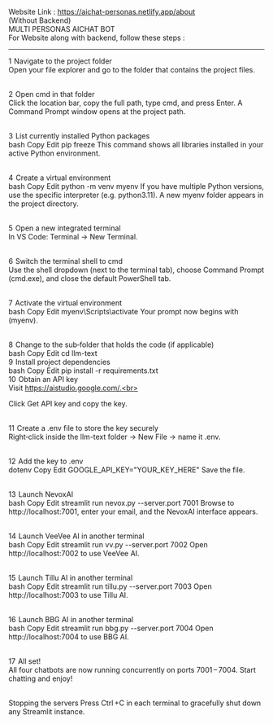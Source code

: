 Website Link : https://aichat-personas.netlify.app/about
<br>
(Without Backend)
<br>
MULTI PERSONAS AICHAT BOT 
<br>
For Website along with backend, follow these steps :
<hr>
1  Navigate to the project folder<br>
Open your file explorer and go to the folder that contains the project files.<br><br>

2  Open cmd in that folder<br>
Click the location bar, copy the full path, type cmd, and press Enter. A Command Prompt window opens at the project path.<br><br>

3  List currently installed Python packages<br>
bash
Copy
Edit
pip freeze
This command shows all libraries installed in your active Python environment.<br><br>

4  Create a virtual environment<br>
bash
Copy
Edit
python -m venv myenv
If you have multiple Python versions, use the specific interpreter (e.g. python3.11). A new myenv folder appears in the project directory.<br><br>

5  Open a new integrated terminal<br>
In VS Code: Terminal → New Terminal.<br><br>

6  Switch the terminal shell to cmd<br>
Use the shell dropdown (next to the terminal tab), choose Command Prompt (cmd.exe), and close the default PowerShell tab.<br><br>

7  Activate the virtual environment<br>
bash
Copy
Edit
myenv\Scripts\activate
Your prompt now begins with (myenv).<br><br>

8  Change to the sub‑folder that holds the code (if applicable)<br>
bash
Copy
Edit
cd llm-text
<br>
9  Install project dependencies<br>
bash
Copy
Edit
pip install -r requirements.txt
<br>
10  Obtain an API key<br>
Visit https://aistudio.google.com/.<br>

Click Get API key and copy the key.<br><br>

11  Create a .env file to store the key securely<br>
Right‑click inside the llm-text folder → New File → name it .env.<br><br>

12  Add the key to .env<br>
dotenv
Copy
Edit
GOOGLE_API_KEY="YOUR_KEY_HERE"
Save the file.<br><br>

13  Launch NevoxAI<br>
bash
Copy
Edit
streamlit run nevox.py --server.port 7001
Browse to http://localhost:7001, enter your email, and the NevoxAI interface appears.<br><br>

14  Launch VeeVee AI in another terminal<br>
bash
Copy
Edit
streamlit run vv.py --server.port 7002
Open http://localhost:7002 to use VeeVee AI.<br><br>

15  Launch Tillu AI in another terminal<br>
bash
Copy
Edit
streamlit run tillu.py --server.port 7003
Open http://localhost:7003 to use Tillu AI.<br><br>

16  Launch BBG AI in another terminal<br>
bash
Copy
Edit
streamlit run bbg.py --server.port 7004
Open http://localhost:7004 to use BBG AI.<br><br>

17  All set!<br>
All four chatbots are now running concurrently on ports 7001 – 7004. Start chatting and enjoy!<br><br>

Stopping the servers
Press Ctrl +C in each terminal to gracefully shut down any Streamlit instance.

